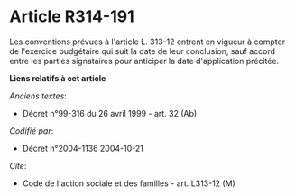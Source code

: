 # Article R314-191

Les conventions prévues à l'article L. 313-12 entrent en vigueur à compter de l'exercice budgétaire qui suit la date de leur
conclusion, sauf accord entre les parties signataires pour anticiper la date d'application précitée.

**Liens relatifs à cet article**

_Anciens textes_:

  - Décret n°99-316 du 26 avril 1999 - art. 32 (Ab)

_Codifié par_:

  - Décret n°2004-1136 2004-10-21

_Cite_:

  - Code de l'action sociale et des familles - art. L313-12 (M)
